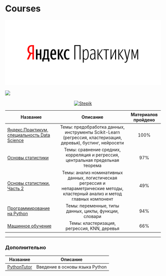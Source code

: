 # Courses


![](https://github.com/maxim-ivanchenko-ds/Courses/blob/main/praktikum.png)

![](https://static.tildacdn.com/tild3761-3062-4635-a636-666363643432/stepik-share-ru.png)

  
<div id="badges" align="center">

[![Stepik](https://img.shields.io/badge/website-Stepik-black)](https://stepik.org/learn) 

</div>

Название   |Описание | Материалов пройдено
-----------|:-------:|:-------------------:
[Яндекс.Практикум, специальность Data Science](https://stepik.org/cert/1592489) | Темы: предобработка данных, инструменты Scikit-Learn (регрессия, кластеризация, деревья), бустинг, нейросети | 100%
[Основы статистики](https://stepik.org/cert/369925)|Темы: сравнение средних, корреляция и регрессия, центральная предельная теорема | 97%
[Основы статистики. Часть 2](https://stepik.org/cert/380476) | Темы: анализ номинативных данных, логистическая регрессия и непараметрические методы, кластерный анализ и метод главных компонент | 49%
[Программирование на Python](https://stepik.org/cert/1214436) | Темы: переменные, типы данных, циклы, функции, словари | 94%
[Машинное обучение](https://stepik.org/cert/1592489) | Темы: кластеризация, регрессия, KNN, деревья | 66%



------------------------------
### Дополнительно
Название   |Описание |
-----------|:-------:|
[PythonTutor](https://pythontutor.ru)| Введение в основы языка Python 

